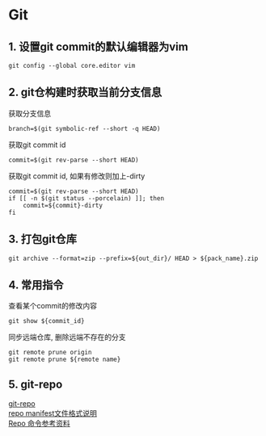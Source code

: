 # Git

## 1. 设置git commit的默认编辑器为vim

```
git config --global core.editor vim
```

## 2. git仓构建时获取当前分支信息

获取分支信息
```
branch=$(git symbolic-ref --short -q HEAD)
```

获取git commit id
```
commit=$(git rev-parse --short HEAD)
```

获取git commit id, 如果有修改则加上-dirty
```
commit=$(git rev-parse --short HEAD)
if [[ -n $(git status --porcelain) ]]; then
    commit=${commit}-dirty
fi
```

## 3. 打包git仓库

```
git archive --format=zip --prefix=${out_dir}/ HEAD > ${pack_name}.zip
```

## 4. 常用指令

查看某个commit的修改内容
```
git show ${commit_id}
```

同步远端仓库, 删除远端不存在的分支
```
git remote prune origin
git remote prune ${remote name}
```

## 5. git-repo

[git-repo](https://gerrit.googlesource.com/git-repo)  
[repo manifest文件格式说明](https://www.jianshu.com/p/d40444267e8d)  
[Repo 命令参考资料](https://source.android.com/source/using-repo?hl=zh-cn)  
